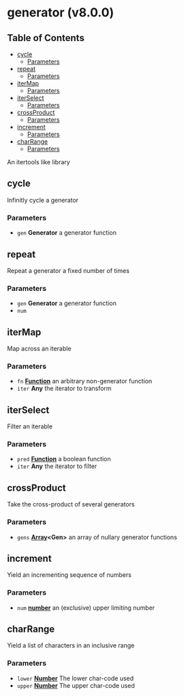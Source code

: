 # generator (v8.0.0)

## Table of Contents

- [cycle](#cycle)
  * [Parameters](#parameters)
- [repeat](#repeat)
  * [Parameters](#parameters-1)
- [iterMap](#itermap)
  * [Parameters](#parameters-2)
- [iterSelect](#iterselect)
  * [Parameters](#parameters-3)
- [crossProduct](#crossproduct)
  * [Parameters](#parameters-4)
- [increment](#increment)
  * [Parameters](#parameters-5)
- [charRange](#charrange)
  * [Parameters](#parameters-6)

An itertools like library

<!-- Generated by documentation.js. Update this documentation by updating the source code. -->

## cycle

Infinitly cycle a generator

### Parameters

-   `gen` **Generator** a generator function

## repeat

Repeat a generator a fixed number of times

### Parameters

-   `gen` **Generator** a generator function
-   `num`  

## iterMap

Map across an iterable

### Parameters

-   `fn` **[Function][1]** an arbitrary non-generator function
-   `iter` **Any** the iterator to transform

## iterSelect

Filter an iterable

### Parameters

-   `pred` **[Function][1]** a boolean function
-   `iter` **Any** the iterator to filter

## crossProduct

Take the cross-product of several generators

### Parameters

-   `gens` **[Array][2]&lt;Gen>** an array of nullary generator functions

## increment

Yield an incrementing sequence of numbers

### Parameters

-   `num` **[number][3]** an (exclusive) upper limiting number

## charRange

Yield a list of characters in an inclusive range

### Parameters

-   `lower` **[Number][3]** The lower char-code used
-   `upper` **[Number][3]** The upper char-code used

[1]: https://developer.mozilla.org/docs/Web/JavaScript/Reference/Statements/function

[2]: https://developer.mozilla.org/docs/Web/JavaScript/Reference/Global_Objects/Array

[3]: https://developer.mozilla.org/docs/Web/JavaScript/Reference/Global_Objects/Number
